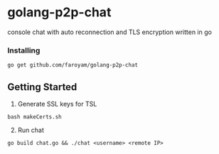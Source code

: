# golang-p2p-chat

console chat with auto reconnection and TLS encryption written in go

### Installing

```
go get github.com/faroyam/golang-p2p-chat
```

## Getting Started

1. Generate SSL keys for TSL 
```
bash makeCerts.sh
```
2. Run chat
```
go build chat.go && ./chat <username> <remote IP> 
```